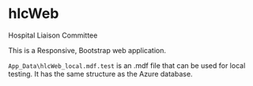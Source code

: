 # hlcWeb
Hospital Liaison Committee 

This is a Responsive, Bootstrap web application.

```App_Data\hlcWeb_local.mdf.test``` is an .mdf file that can be used for local testing.  It has the same structure as the Azure database.